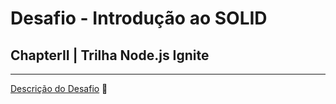 # Desafio - Introdução ao SOLID

## ChapterII | Trilha Node.js Ignite

---

[Descrição do Desafio](https://www.notion.so/Desafio-01-Introdu-o-ao-SOLID-3b9be286fac0482ca3b275473ddd2d72 "Descrição do Desafio") 🚀
